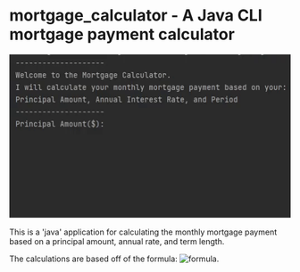 # mortgage_calculator - A Java CLI mortgage payment calculator

![Mortgage Calculator](https://github.com/catcecilia/mediafiles/blob/master/mortgagecalculatorgif.gif)

This is a 'java' application for calculating the monthly mortgage payment based on a principal amount, annual rate, and term length. 

The calculations are based off of the formula: ![formula](https://wikimedia.org/api/rest_v1/media/math/render/svg/b51ba9c282db44073ef0b373f24f5d223c2d8435).
